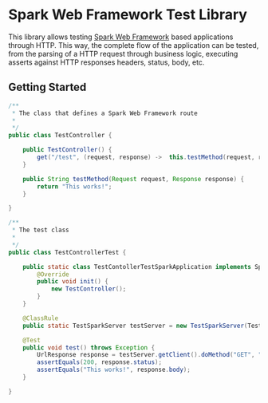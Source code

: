 # Spark Web Framework Test Library

This library allows testing [Spark Web Framework](http://sparkjava.com/) based applications through HTTP. This way, the complete flow of the application can be tested, from the parsing of a HTTP request through business logic, executing asserts against HTTP responses headers, status, body, etc.

## Getting Started

```java
/**
 * The class that defines a Spark Web Framework route
 *
 */
public class TestController {

	public TestController() {
		get("/test", (request, response) ->  this.testMethod(request, response));
	}

	public String testMethod(Request request, Response response) {
		return "This works!";
	}

}
```

```java
/**
 * The test class
 *
 */
public class TestControllerTest {

	public static class TestContollerTestSparkApplication implements SparkApplication {
		@Override
		public void init() {
			new TestController();
		}
	}

	@ClassRule
	public static TestSparkServer testServer = new TestSparkServer(TestControllerTest.TestContollerTestSparkApplication.class, 4567);

	@Test
	public void test() throws Exception {
		UrlResponse response = testServer.getClient().doMethod("GET", "/test", null);
		assertEquals(200, response.status);
		assertEquals("This works!", response.body);
	}

}
```
